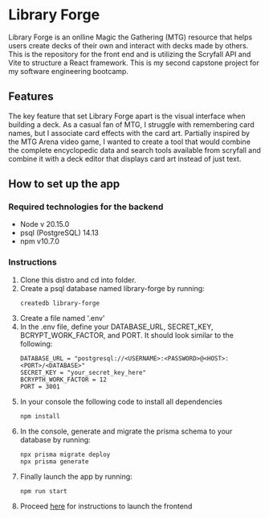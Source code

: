 # Library Forge

Library Forge is an onlline Magic the Gathering (MTG) resource that helps users create decks of their own and interact with decks made by others. This is the repository for the front end and is utilizing the Scryfall API and Vite to structure a React framework. This is my second capstone project for my software engineering bootcamp.

## Features

The key feature that set Library Forge apart is the visual interface when building a deck. As a casual fan of MTG, I struggle with remembering card names, but I associate card effects with the card art. Partially inspired by the MTG Arena video game, I wanted to create a tool that would combine the complete encyclopedic data and search tools available from scryfall and combine it with a deck editor that displays card art instead of just text.

## How to set up the app

### Required technologies for the backend

- Node v 20.15.0
- psql (PostgreSQL) 14.13
- npm v10.7.0

### Instructions

1. Clone this distro and cd into folder.
2. Create a psql database named library-forge by running:
   ```
   createdb library-forge
   ```
3. Create a file named '.env'
4. In the .env file, define your DATABASE_URL, SECRET_KEY, BCRYPT_WORK_FACTOR, and PORT. It should look similar to the following:
   ```
   DATABASE_URL = "postgresql://<USERNAME>:<PASSWORD>@<HOST>:<PORT>/<DATABASE>"
   SECRET_KEY = "your_secret_key_here"
   BCRYPTH_WORK_FACTOR = 12
   PORT = 3001
   ```
5. In your console the following code to install all dependencies
   ```
   npm install
   ```
6. In the console, generate and migrate the prisma schema to your database by running:
   ```
   npx prisma migrate deploy
   npx prisma generate
   ```
7. Finally launch the app by running:
   ```
   npm run start
   ```
8. Proceed [here](https://github.com/user-owang/library-forge-frontend/blob/main/README.md) for instructions to launch the frontend

